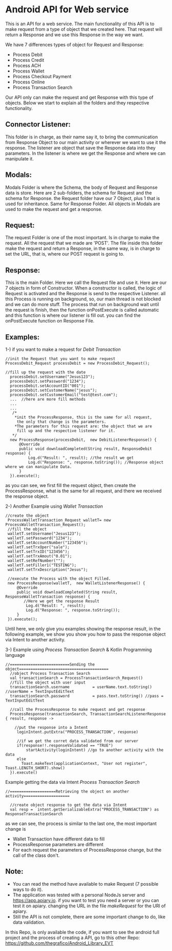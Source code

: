 # Android API for Web service

This is an API for a web service. The main functionality of this API is to make request from a type of object that we created here. That request will return a Response and we use this Response in the way we want.

We have 7 differences types of object for Request and Response:
  - Process Debit
  - Process Credit
  - Process ACH
  - Process Wallet
  - Process Checkout Payment
  - Process Online
  - Process Transaction Search

Our API only can make the request and get Response with this type of objects. Below we start to explain all the folders and they respective functionality.

## Connector Listener:

This folder is in charge, as their name say it, to bring the communication from Response Object to our main activity or wherever we want to use it the response. The listener are object that save the Response data into they parameters. In the listener is where we get the Response and where we can manipulate it.

## Modals:

Modals Folder is where the Schema, the body of Request and Response data is store. Here are 2 sub-folders, the schema for Request and the schema for Response. the Request folder have our 7 Object, plus 1 that is used for inheritance. Same for Response Folder. All objects in Modals are used to make the request and get a response.

## Request:

The request Folder is one of the most important. Is in charge to make the request. All the request that we made are 'POST'. The file inside this folder make the request and return a Response, in the same way, is in charge to set the URL, that is, where our POST request is going to.

## Response:

This is the main Folder. Here we call the Request file and use it. Here are our 7 objects in form of Constructor. When a constructor is called, the logic of Request is activated and the Response is send to the respective Listener. all this Process is running on background, so, our main thread is not blocked and we can do more stuff. The process that run on background wait until the request is finish, then the function onPostExecute is called automatic and this function is where our listener is fill out. you can find the onPostExecute function on Response File.

## Examples:
1-) if you want to make a request for *Debit Transaction*
  ```
  //init the Request that you want to make request
  ProcessDebit_Request processDebit = new ProcessDebit_Request();

  //fill up the request with the date
    processDebit.setUsername("Jesus123");
    processDebit.setPassword("1234");
    processDebit.setAccountID("001");
    processDebit.setCustomerName("jesus");
    processDebit.setCustomerEmail("test@test.com");
    ...  //here are more fill methods
    ...
    ...
     /*
      *init the ProcessResponse, this is the same for all request,
       the only that change is the parameters.
      *The parameters for this request are: the object that we are
       fill up and the respective listener for it.
     */
    new ProcessResponse(processDebit,  new DebitListenerResponse() {
        @Override
        public void downloadCompleted(String result, ResponseDebit response) {
            Log.d("Result: ", result); //the result we get
            Log.d("Response: ", response.toString()); //Response object where we can manipulate Data.
        }
    }).execute();

  ```
  as you can see, we first fill the request object, then create the ProcessResponse, what is the same for all request, and there we received the response object.

2-) Another Example using *Wallet Transaction*

  ```
  //create the object
   ProcessWalletTransaction_Request walletT= new ProcessWalletTransaction_Request();
   //fill the object
   walletT.setUsername("Jesus123");
   walletT.setPassword("1234");
   walletT.setAccountNumber("123456");
   walletT.setTrxOper("sale");
   walletT.setTrxID("123456");
   walletT.setTrxAmout("0.01");
   walletT.setRefNumber("");
   walletT.setFiller1("TESTING");
   walletT.setTrxDescription("Jesus");

   //execute the Process with the object Filled.
   new ProcessResponse(walletT,  new WalletListenerResponse() {
       @Override
       public void downloadCompleted(String result, ResponseWalletTransaction response) {
          //Here we get the response Result
           Log.d("Result: ", result);
           Log.d("Response: ", response.toString());
       }
   }).execute();
```  

Until here, we only give you examples showing the response result, in the following example,
we show you show you how to pass the response object via Intent to another activity.


3-) Example using *Process Transaction Search* & Kotlin Programming language

```
//==========================Sending the object=======================================
  //object Process Transaction Search
  val transactionSearch = ProcessTransactionSearch_Request()
  //fill the object with user input
  transactionSearch.username          = userName.text.toString() //userName = TextInputEditText
  transactionSearch.password          = pass.text.toString() //pass = TextInputEditText

  //call the ProcessResponse to make request and get response
  ProcessResponse(transactionSearch, TransactionSearchListenerResponse { result, response ->

    //put the response into a Intent
     loginIntent.putExtra("PROCESS_TRANSACTION", response)

     //if we get the corret data validated from our server
     if(response!!.responseValidated == "TRUE")
         startActivity(loginIntent) //go to another activity with the data
     else
       Toast.makeText(applicationContext, "User not register", Toast.LENGTH_SHORT).show()
  }).execute()
```

Example getting the data via Intent *Process Transaction Search*

```
//====================Retrieving the object on another activity====================

  //create object response to get the data via Intent
  val resp =  intent.getSerializableExtra("PROCESS_TRANSACTION") as ResponseTransactionSearch

```

as we can see, the process is similar to the last one, the most important change is
  - Wallet Transaction have different data to fill
  - ProcessResponse parameters are different
  - For each request the parameters of ProcessResponse change, but the call of the class don't.

## Note:

- You can read the method have available to make Request (7 possible ways to do it).
- The application was tested with a personal NodeJs server and https://app.apiary.io. if you want to test you need
  a server or you can test it on apiary. changing the URL in the file *makeRequest* for the URl of apiary.
- Still the API is not complete, there are some important change to do, like data validation.

In this Repo, is only available the code, if you want to see the android full project and the process of creating a API, go to this other Repo: https://github.com/thegrafico/Android_Library_EVT
